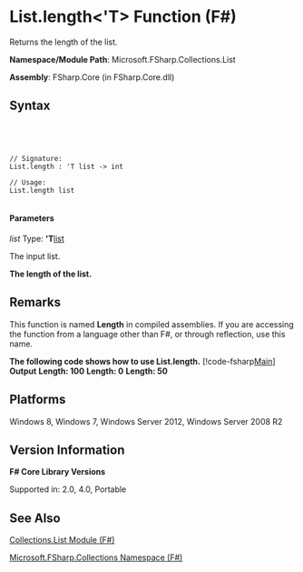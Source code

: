 # List.length<'T> Function (F#)

Returns the length of the list.

**Namespace/Module Path**: Microsoft.FSharp.Collections.List

**Assembly**: FSharp.Core (in FSharp.Core.dll)


## Syntax



```




// Signature:
List.length : 'T list -> int

// Usage:
List.length list


```





#### Parameters
*list*
Type: **'T**[list](http://msdn.microsoft.com/en-us/library/c627b668-477b-4409-91ed-06d7f1b3e4a7)


The input list.



**The length of the list.**
## Remarks
This function is named **Length** in compiled assemblies. If you are accessing the function from a language other than F#, or through reflection, use this name.

**The following code shows how to use List.length.**
[!code-fsharp[Main](snippets/fslists/snippet48.fs)]
**Output**
**Length: 100**
**Length: 0**
**Length: 50**
## Platforms
Windows 8, Windows 7, Windows Server 2012, Windows Server 2008 R2


## Version Information
**F# Core Library Versions**

Supported in: 2.0, 4.0, Portable




## See Also
[Collections.List Module &#40;F&#35;&#41;](Collections.List-Module-%5BFSharp%5D.md)

[Microsoft.FSharp.Collections Namespace &#40;F&#35;&#41;](Microsoft.FSharp.Collections-Namespace-%5BFSharp%5D.md)


